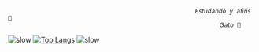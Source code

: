 
                                                         𝘌𝘴𝘵𝘶𝘥𝘢𝘯𝘥𝘰 𝘺 𝘢𝘧𝘪𝘯𝘴 🤬
                                                                𝘎𝘢𝘵𝘰 🌟





![slow](https://user-images.githubusercontent.com/89032409/129757643-9ff08ea0-dda9-4ddd-9878-34fce6130ad4.gif)
[![Top Langs](https://github-readme-stats.vercel.app/api/top-langs/?username=mastiico&langs_count=8)](https://github.com/anuraghazra/github-readme-stats) ![slow](https://user-images.githubusercontent.com/89032409/129757584-6080ab71-50cf-4ae9-8adf-fa644595c04f.gif)

